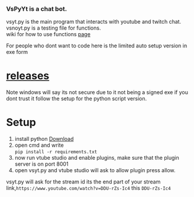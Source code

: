 ### VsPyYt is a chat bot.
vsyt.py is the main program that interacts with youtube and twitch chat.<br/>
vsnoyt.py is a testing file for functions.<br/>
wiki for how to use functions [page](https://github.com/mlo40/VsPyYt/wiki)

For people who dont want to code here is the limited auto setup version in exe form<br/>
# [releases](https://github.com/mlo40/VsPyYt/releases)<br/>
Note windows will say its not secure due to it not being a signed exe if you dont trust it follow the setup for the python script version.

# Setup
1. install python [Download](https://www.python.org/ftp/python/3.10.2/python-3.10.2-amd64.exe)
2. open cmd and write<br/> `pip install -r requirements.txt`
3. now run vtube studio and enable plugins, make sure that the plugin server is on port 8001
4. open vsyt.py and vtube studio will ask to allow plugin press allow.

vsyt.py will ask for the stream id its the end part of your stream link,`https://www.youtube.com/watch?v=DDU-rZs-Ic4` this `DDU-rZs-Ic4`

